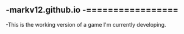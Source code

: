 -markv12.github.io
-=================
-
-This is the working version of a game I'm currently developing. 